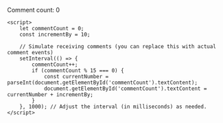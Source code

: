 <!DOCTYPE html>
<html lang="en">
<head>
    <meta charset="UTF-8">
    <meta name="viewport" content="width=device-width, initial-scale=1.0">
    <title>My JavaScript Counter</title>
</head>
<body>
    <p>Comment count: <span id="commentCount">0</span></p>

    <script>
        let commentCount = 0;
        const incrementBy = 10;

        // Simulate receiving comments (you can replace this with actual comment events)
        setInterval(() => {
            commentCount++;
            if (commentCount % 15 === 0) {
                const currentNumber = parseInt(document.getElementById('commentCount').textContent);
                document.getElementById('commentCount').textContent = currentNumber + incrementBy;
            }
        }, 1000); // Adjust the interval (in milliseconds) as needed.
    </script>
</body>
</html>
